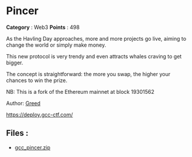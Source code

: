 # Pincer

**Category** : Web3
**Points** : 498

As the Havling Day approaches, more and more projects go live, aiming to change the world or simply make money.

This new protocol is very trendy and even attracts whales craving to get bigger.

The concept is straightforward: the more you swap, the higher your chances to win the prize.

NB: This is a fork of the Ethereum mainnet at block 19301562

Author: [Greed](https://twitter.com/0xGreed_)

https://deploy.gcc-ctf.com/

## Files : 
 - [gcc_pincer.zip](./gcc_pincer.zip)


